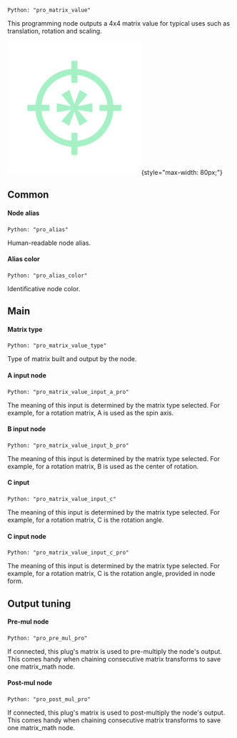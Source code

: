`Python: "pro_matrix_value"`

This programming node outputs a 4x4 matrix value for typical uses such as translation, rotation and scaling.

![Icon](pro_matrix_value_swatch.png "Icon"){style="max-width: 80px;"}

## Common

#### Node alias
`Python: "pro_alias"`

Human-readable node alias.

#### Alias color
`Python: "pro_alias_color"`

Identificative node color.

## Main

#### Matrix type
`Python: "pro_matrix_value_type"`

Type of matrix built and output by the node.

#### A input node
`Python: "pro_matrix_value_input_a_pro"`

The meaning of this input is determined by the matrix type selected. For example, for a rotation matrix, A is used as the spin axis.

#### B input node
`Python: "pro_matrix_value_input_b_pro"`

The meaning of this input is determined by the matrix type selected. For example, for a rotation matrix, B is used as the center of rotation.

#### C input
`Python: "pro_matrix_value_input_c"`

The meaning of this input is determined by the matrix type selected. For example, for a rotation matrix, C is the rotation angle.

#### C input node
`Python: "pro_matrix_value_input_c_pro"`

The meaning of this input is determined by the matrix type selected. For example, for a rotation matrix, C is the rotation angle, provided in node form.

## Output tuning

#### Pre-mul node
`Python: "pro_pre_mul_pro"`

If connected, this plug's matrix is used to pre-multiply the node's output. This comes handy when chaining consecutive matrix transforms to save one matrix_math node.

#### Post-mul node
`Python: "pro_post_mul_pro"`

If connected, this plug's matrix is used to post-multiply the node's output. This comes handy when chaining consecutive matrix transforms to save one matrix_math node.


